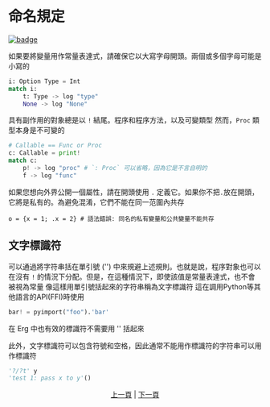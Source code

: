 # 命名規定

[![badge](https://img.shields.io/endpoint.svg?url=https%3A%2F%2Fgezf7g7pd5.execute-api.ap-northeast-1.amazonaws.com%2Fdefault%2Fsource_up_to_date%3Fowner%3Derg-lang%26repos%3Derg%26ref%3Dmain%26path%3Ddoc/EN/syntax/20_naming_rule.md%26commit_hash%3D603abbd5fa3f8baffe0d614758e1a554705e6732)](https://gezf7g7pd5.execute-api.ap-northeast-1.amazonaws.com/default/source_up_to_date?owner=erg-lang&repos=erg&ref=main&path=doc/EN/syntax/20_naming_rule.md&commit_hash=603abbd5fa3f8baffe0d614758e1a554705e6732)

如果要將變量用作常量表達式，請確保它以大寫字母開頭。兩個或多個字母可能是小寫的

```python
i: Option Type = Int
match i:
    t: Type -> log "type"
    None -> log "None"
```

具有副作用的對象總是以 `!` 結尾。程序和程序方法，以及可變類型
然而，`Proc` 類型本身是不可變的

```python
# Callable == Func or Proc
c: Callable = print!
match c:
    p! -> log "proc" # `: Proc` 可以省略，因為它是不言自明的
    f -> log "func"
```

如果您想向外界公開一個屬性，請在開頭使用 `.` 定義它。如果你不把`.`放在開頭，它將是私有的。為避免混淆，它們不能在同一范圍內共存

```python,compile_fail
o = {x = 1; .x = 2} # 語法錯誤: 同名的私有變量和公共變量不能共存
```

## 文字標識符

可以通過將字符串括在單引號 ('') 中來規避上述規則。也就是說，程序對象也可以在沒有 `!` 的情況下分配。但是，在這種情況下，即使該值是常量表達式，也不會被視為常量
像這樣用單引號括起來的字符串稱為文字標識符
這在調用Python等其他語言的API(FFI)時使用

```python
bar! = pyimport("foo").'bar'
```

在 Erg 中也有效的標識符不需要用 '' 括起來

此外，文字標識符可以包含符號和空格，因此通常不能用作標識符的字符串可以用作標識符

```python
'?/?t' y
'test 1: pass x to y'()
```

<p align='center'>
    <a href='./20_visibility.md'>上一頁</a> | <a href='./22_lambda.md'>下一頁</a>
</p>